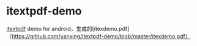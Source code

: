 # itextpdf-demo
[itextpdf](https://github.com/itext/itextpdf) demo for android，生成的[itexdemo.pdf]（https://github.com/yanxing/itextpdf-demo/blob/master/itexdemo.pdf）
